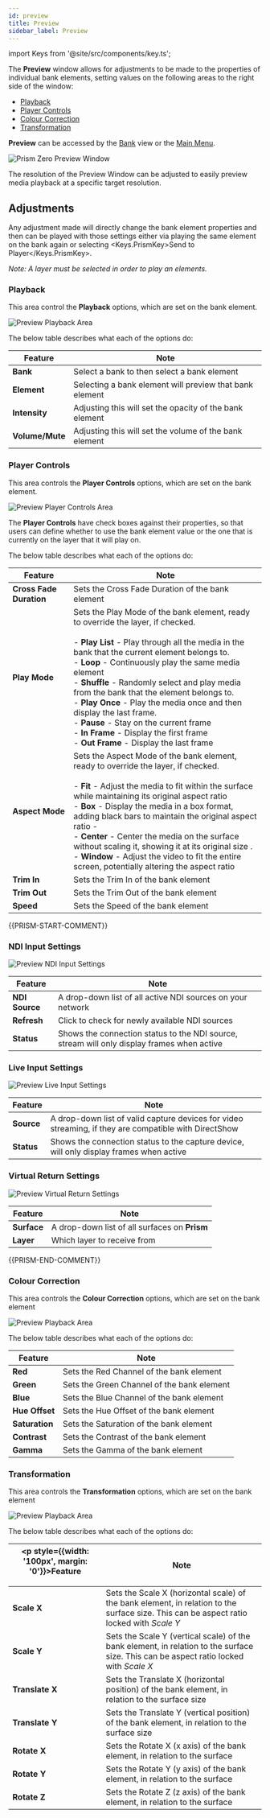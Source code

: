 ```yaml
---
id: preview
title: Preview
sidebar_label: Preview
---
```


import Keys from '@site/src/components/key.ts';

The **Preview** window allows for adjustments to be made to the properties of individual bank elements, setting values on the following areas to the right side of the window:

- [Playback](#playback)
- [Player Controls](#player-controls)
- [Colour Correction](#colour-correction)
- [Transformation](#transformation)

**Preview** can be accessed by the [Bank](../../{{PRISM-APP-LOWER}}/play/banks) view or the [Main Menu](./navigation/#view).

![Prism Zero Preview Window](/prismdocs/images/{{PRISM-APP-LOWER}}-preview.png)

The resolution of the Preview Window can be adjusted to easily preview media playback at a specific target resolution.

## Adjustments

Any adjustment made will directly change the bank element properties and then can be played with those settings either via playing the same element on the bank again or selecting <Keys.PrismKey>Send to Player</Keys.PrismKey>. 

*Note: A layer must be selected in order to play an elements.*

### Playback

This area control the **Playback** options, which are set on the bank element.

![Preview Playback Area](/prismdocs/images/preview-playback.png)

The below table describes what each of the options do:

|   Feature     |  Note      |
|---------------|------------|
| **Bank**      | Select a bank to then select a bank element     |
| **Element**   | Selecting a bank element will preview that bank element |
| **Intensity** | Adjusting this will set the opacity of the bank element |
| **Volume/Mute** | Adjusting this will set the volume of the bank element  |

### Player Controls

This area controls the **Player Controls** options, which are set on the bank element.

![Preview Player Controls Area](/prismdocs/images/preview-player-controls.png)

The **Player Controls** have check boxes against their properties, so that users can define whether to use the bank element value or the one that is currently on the layer that it will play on.

The below table describes what each of the options do:

|   Feature                    |  Note     |
|------------------------------|---------- |
| **Cross Fade Duration**      | Sets the Cross Fade Duration of the bank element  |
| **Play Mode**                | Sets the Play Mode of the bank element, ready to override the layer, if checked. <br/><br/> - **Play List** - Play through all the media in the bank that the current element belongs to. <br/> - **Loop** - Continuously play the same media element <br/> - **Shuffle** - Randomly select and play media from the bank that the element belongs to. <br/> - **Play Once** - Play the media once and then display the last frame. <br/> - **Pause** - Stay on the current frame <br/> - **In Frame** - Display the first frame <br/> - **Out Frame** - Display the last frame |
| **Aspect Mode** | Sets the Aspect Mode of the bank element, ready to override the layer, if checked. <br/><br/> - **Fit** - Adjust the media to fit within the surface while maintaining its original aspect ratio <br/> - **Box** - Display the media in a box format, adding black bars to maintain the original aspect ratio - <br/> - **Center** - Center the media on the surface without scaling it, showing it at its original size . <br/> - **Window** - Adjust the video to fit the entire screen, potentially altering the aspect ratio |
| **Trim In**                  | Sets the Trim In of the bank element     |
| **Trim Out**                 | Sets the Trim Out of the bank element    |
| **Speed**                    | Sets the Speed of the bank element       | 

{{PRISM-START-COMMENT}}
### NDI Input Settings

![Preview NDI Input Settings](/prismdocs/images/preview-ndi-settings.png)

|   Feature      |  Note   |
|----------------|---------|
| **NDI Source** | A drop-down list of all active NDI sources on your network|
| **Refresh**    | Click to check for newly available NDI sources|
| **Status**     | Shows the connection status to the NDI source, stream will only display frames when active|

### Live Input Settings

![Preview Live Input Settings](/prismdocs/images/preview-live-settings.png)

|   Feature  |  Note   |
|------------|---------|
| **Source** | A drop-down list of valid capture devices for video streaming, if they are compatible with DirectShow|
| **Status** | Shows the connection status to the capture device, will only display frames when active|

### Virtual Return Settings

![Preview Virtual Return Settings](/prismdocs/images/preview-virtual-return-settings.png)

|   Feature      |  Note   |
|----------------|---------|
| **Surface** | A drop-down list of all surfaces on  **Prism**|
| **Layer**   | Which layer to receive from|

{{PRISM-END-COMMENT}}

### Colour Correction

This area controls the **Colour Correction** options, which are set on the bank element

![Preview Playback Area](/prismdocs/images/preview-colour-correction.png)

The below table describes what each of the options do:

|   Feature      |  Note      |
|----------------|------------|
| **Red**        | Sets the Red Channel of the bank element |
| **Green**      | Sets the Green Channel of the bank element|
| **Blue**       | Sets the Blue Channel of the bank element |
| **Hue Offset** | Sets the Hue Offset of the bank element |
| **Saturation** | Sets the Saturation of the bank element |
| **Contrast**   | Sets the Contrast of the bank element |
| **Gamma**      | Sets the Gamma of the bank element |

### Transformation

This area controls the **Transformation** options, which are set on the bank element

![Preview Playback Area](/prismdocs/images/preview-transformation.png)

The below table describes what each of the options do:

| <p style={{width: '100px', margin: '0'}}>Feature</p> |  Note |
|-----------------|------------|
| **Scale X**     | Sets the Scale X (horizontal scale) of the bank element, in relation to the surface size. This can be aspect ratio locked with *Scale Y* |
| **Scale Y**     | Sets the Scale Y (vertical scale) of the bank element, in relation to the surface size. This can be aspect ratio locked with *Scale X* |
| **Translate X** | Sets the Translate X (horizontal position) of the bank element, in relation to the surface size |
| **Translate Y** | Sets the Translate Y (vertical position) of the bank element, in relation to the surface size |
| **Rotate X**    | Sets the Rotate X (x axis) of the bank element, in relation to the surface |
| **Rotate Y**    | Sets the Rotate Y (y axis) of the bank element, in relation to the surface |
| **Rotate Z**    | Sets the Rotate Z (z axis) of the bank element, in relation to the surface |
